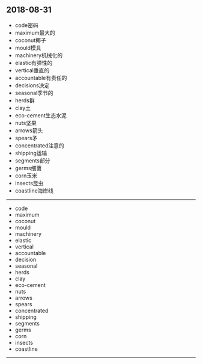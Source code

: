 2018-08-31
---
- code密码
- maximum最大的
- coconut椰子
- mould模具
- machinery机械化的
- elastic有弹性的
- vertical垂直的
- accountable有责任的
- decisions决定
- seasonal季节的
- herds群
- clay土
- eco-cement生态水泥
- nuts坚果
- arrows箭头
- spears矛
- concentrated注意的
- shipping运输
- segments部分
- germs细菌
- corn玉米
- insects昆虫
- coastline海岸线
---
- code 
- maximum 
- coconut 
- mould 
- machinery 
- elastic 
- vertical 
- accountable 
- decision 
- seasonal 
- herds 
- clay 
- eco-cement 
- nuts 
- arrows 
- spears  
- concentrated 
- shipping 
- segments 
- germs 
- corn 
- insects 
- coastline 
---
